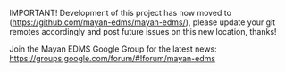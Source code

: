 IMPORTANT! Development of this project has now moved to (https://github.com/mayan-edms/mayan-edms/), please update your git remotes accordingly and post future issues on this new location, thanks!

Join the Mayan EDMS Google Group for the latest news: https://groups.google.com/forum/#!forum/mayan-edms


